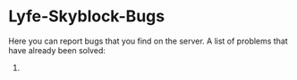 # Lyfe-Skyblock-Bugs
Here you can report bugs that you find on the server.
A list of problems that have already been solved:

1. 
